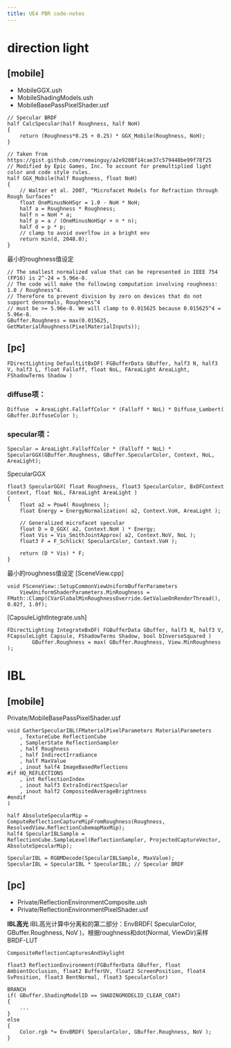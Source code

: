 ```yaml
---
title: UE4 PBR code-notes
---
```


# direction light
## [mobile]
- MobileGGX.ush
- MobileShadingModels.ush
- MobileBasePassPixelShader.usf

```
// Specular BRDF
half CalcSpecular(half Roughness, half NoH)
{
	return (Roughness*0.25 + 0.25) * GGX_Mobile(Roughness, NoH);
}
```

```
// Taken from https://gist.github.com/romainguy/a2e9208f14cae37c579448be99f78f25
// Modified by Epic Games, Inc. To account for premultiplied light color and code style rules.
half GGX_Mobile(half Roughness, float NoH)
{
    // Walter et al. 2007, "Microfacet Models for Refraction through Rough Surfaces"
	float OneMinusNoHSqr = 1.0 - NoH * NoH; 
	half a = Roughness * Roughness;
	half n = NoH * a;
	half p = a / (OneMinusNoHSqr + n * n);
	half d = p * p;
	// clamp to avoid overlfow in a bright env
	return min(d, 2048.0);
}
```

最小的roughness值设定
```
// The smallest normalized value that can be represented in IEEE 754 (FP16) is 2^-24 = 5.96e-8.
// The code will make the following computation involving roughness: 1.0 / Roughness^4.
// Therefore to prevent division by zero on devices that do not support denormals, Roughness^4
// must be >= 5.96e-8. We will clamp to 0.015625 because 0.015625^4 = 5.96e-8.
GBuffer.Roughness = max(0.015625, GetMaterialRoughness(PixelMaterialInputs));
```

## [pc]
```
FDirectLighting DefaultLitBxDF( FGBufferData GBuffer, half3 N, half3 V, half3 L, float Falloff, float NoL, FAreaLight AreaLight, FShadowTerms Shadow )
```

### diffuse项：
```
Diffuse  = AreaLight.FalloffColor * (Falloff * NoL) * Diffuse_Lambert( GBuffer.DiffuseColor );
```
### specular项：

```
Specular = AreaLight.FalloffColor * (Falloff * NoL) * SpecularGGX(GBuffer.Roughness, GBuffer.SpecularColor, Context, NoL, AreaLight);
```
SpecularGGX
```
float3 SpecularGGX( float Roughness, float3 SpecularColor, BxDFContext Context, float NoL, FAreaLight AreaLight )
{
	float a2 = Pow4( Roughness );
	float Energy = EnergyNormalization( a2, Context.VoH, AreaLight );
	
	// Generalized microfacet specular
	float D = D_GGX( a2, Context.NoH ) * Energy;
	float Vis = Vis_SmithJointApprox( a2, Context.NoV, NoL );
	float3 F = F_Schlick( SpecularColor, Context.VoH );

	return (D * Vis) * F;
}
```
最小的roughness值设定
[SceneView.cpp]
```
void FSceneView::SetupCommonViewUniformBufferParameters
	ViewUniformShaderParameters.MinRoughness = FMath::Clamp(CVarGlobalMinRoughnessOverride.GetValueOnRenderThread(), 0.02f, 1.0f);
```

[CapsuleLightIntegrate.ush]
```
FDirectLighting IntegrateBxDF( FGBufferData GBuffer, half3 N, half3 V, FCapsuleLight Capsule, FShadowTerms Shadow, bool bInverseSquared )
		GBuffer.Roughness = max( GBuffer.Roughness, View.MinRoughness );
```

# IBL

## [mobile]
Private/MobileBasePassPixelShader.usf
```
void GatherSpecularIBL(FMaterialPixelParameters MaterialParameters
    , TextureCube ReflectionCube
    , SamplerState ReflectionSampler
    , half Roughness
    , half IndirectIrradiance
    , half MaxValue
    , inout half4 ImageBasedReflections
#if HQ_REFLECTIONS
    , int ReflectionIndex
    , inout half3 ExtraIndirectSpecular
    , inout half2 CompositedAverageBrightness
#endif
)

half AbsoluteSpecularMip = ComputeReflectionCaptureMipFromRoughness(Roughness, ResolvedView.ReflectionCubemapMaxMip);
half4 SpecularIBLSample = ReflectionCube.SampleLevel(ReflectionSampler, ProjectedCaptureVector, AbsoluteSpecularMip);

SpecularIBL = RGBMDecode(SpecularIBLSample, MaxValue);
SpecularIBL = SpecularIBL * SpecularIBL; // Specular BRDF
```

## [pc]
- Private/ReflectionEnvironmentComposite.ush
- Private/ReflectionEnvironmentPixelShader.usf

**IBL高光**
IBL高光计算中分离和的第二部分：EnvBRDF( SpecularColor, GBuffer.Roughness, NoV )，根据roughness和dot(Normal, ViewDir)采样BRDF-LUT

```
CompositeReflectionCapturesAndSkylight

float3 ReflectionEnvironment(FGBufferData GBuffer, float AmbientOcclusion, float2 BufferUV, float2 ScreenPosition, float4 SvPosition, float3 BentNormal, float3 SpecularColor)

BRANCH
if( GBuffer.ShadingModelID == SHADINGMODELID_CLEAR_COAT)
{
	...
}
else
{
    Color.rgb *= EnvBRDF( SpecularColor, GBuffer.Roughness, NoV );
}
```
